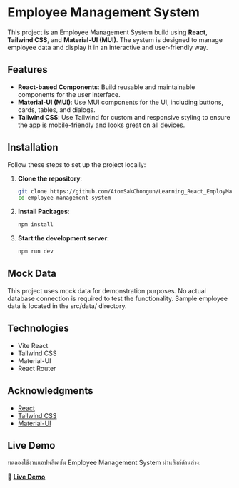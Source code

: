# Employee Management System

This project is an Employee Management System build using **React**, **Tailwind CSS**, and **Material-UI (MUI)**. The system is designed to manage employee data and display it in an interactive and user-friendly way.

## Features

- **React-based Components**: Build reusable and maintainable components for the user interface.
- **Material-UI (MUI)**: Use MUI components for the UI, including buttons, cards, tables, and dialogs.
- **Tailwind CSS**: Use Tailwind for custom and responsive styling to ensure the app is mobile-friendly and looks great on all devices.

## Installation

Follow these steps to set up the project locally:

1. **Clone the repository**:
   ```bash
   git clone https://github.com/AtomSakChongun/Learning_React_EmployManagement.git
   cd employee-management-system
   ```

2. **Install Packages**:
   ```bash
   npm install
   ```

3. **Start the development server**:
   ```bash
   npm run dev
   ```

## Mock Data

This project uses mock data for demonstration purposes. No actual database connection is required to test the functionality. Sample employee data is located in the src/data/ directory.

## Technologies

- Vite React
- Tailwind CSS
- Material-UI
- React Router

## Acknowledgments

- [React](https://reactjs.org/)
- [Tailwind CSS](https://tailwindcss.com/)
- [Material-UI](https://mui.com/)

## Live Demo

ทดลองใช้งานแอปพลิเคชัน Employee Management System ผ่านลิงก์ด้านล่าง:

🔗 **[Live Demo](https://learningreactemsatomsak.netlify.app/)**  
